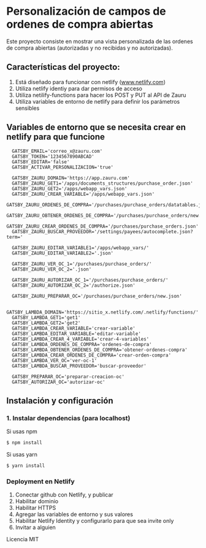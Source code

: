 # Personalización de campos de ordenes de compra abiertas

Este proyecto consiste en mostrar una vista personalizada de las ordenes de compra abiertas (autorizadas y no recibidas y no autorizadas).

## Características del proyecto:
1. Está diseñado para funcionar con netlify (www.netlify.com)
2. Utiliza netlify identiy para dar permisos de acceso
3. Utiliza netilify-functions para hacer los POST y PUT al API de Zauru
4. Utiliza variables de entorno de netlify para definir los parámetros sensibles

## Variables de entorno que se necesita crear en netlify para que funcione

```
  GATSBY_EMAIL='correo_x@zauru.com'
  GATSBY_TOKEN='1234567890ABCAD'
  GATSBY_EDITAR='false'
  GATSBY_ACTIVAR_PERSONALIZACION='true'

  GATSBY_ZAURU_DOMAIN='https://app.zauru.com'
  GATSBY_ZAURU_GET1='/apps/documents_structures/purchase_order.json'
  GATSBY_ZAURU_GET2='/apps/webapp_vars.json'
  GATSBY_ZAURU_CREAR_VARIABLE='/apps/webapp_vars.json'
  GATSBY_ZAURU_ORDENES_DE_COMPRA='/purchases/purchase_orders/datatables.json'
  GATSBY_ZAURU_OBTENER_ORDENES_DE_COMPRA='/purchases/purchase_orders/new.json'
  GATSBY_ZAURU_CREAR_ORDENES_DE_COMPRA='/purchases/purchase_orders.json'
  GATSBY_ZAURU_BUSCAR_PROVEEDOR='/settings/payees/autocomplete.json?term='

  GATSBY_ZAURU_EDITAR_VARIABLE1='/apps/webapp_vars/'
  GATSBY_ZAURU_EDITAR_VARIABLE2='.json'

  GATSBY_ZAURU_VER_OC_1='/purchases/purchase_orders/'
  GATSBY_ZAURU_VER_OC_2='.json'
  
  GATSBY_ZAURU_AUTORIZAR_OC_1='/purchases/purchase_orders/'
  GATSBY_ZAURU_AUTORIZAR_OC_2='/authorize.json'
  
  GATSBY_ZAURU_PREPARAR_OC='/purchases/purchase_orders/new.json'

  GATSBY_LAMBDA_DOMAIN='https://sitio_x.netlify.com/.netlify/functions/'
  GATSBY_LAMBDA_GET1='get1'
  GATSBY_LAMBDA_GET2='get2'
  GATSBY_LAMBDA_CREAR_VARIABLE='crear-variable'
  GATSBY_LAMBDA_EDITAR_VARIABLE='editar-variable'
  GATSBY_LAMBDA_CREAR_4_VARIABLE='crear-4-variables'
  GATSBY_LAMBDA_ORDENES_DE_COMPRA='ordenes-de-compra'
  GATSBY_LAMBDA_OBTENER_ORDENES_DE_COMPRA='obtener-ordenes-compra'
  GATSBY_LAMBDA_CREAR_ORDENES_DE_COMPRA='crear-orden-compra'
  GATSBY_LAMBDA_VER_OC='ver-oc-1'
  GATSBY_LAMBDA_BUSCAR_PROVEEDOR='buscar-proveedor'
 
  GATSBY_PREPARAR_OC='preparar-creacion-oc'
  GATSBY_AUTORIZAR_OC='autorizar-oc'
```
## Instalación y configuración
### 1. Instalar dependencias (para localhost)

Si usas npm

```bash
$ npm install
```

Si usas yarn

```bash
$ yarn install
```

### Deployment en Netlify

1. Conectar github con Netlify, y publicar
2. Habilitar dominio
3. Habilitar HTTPS
4. Agregar las variables de entorno y sus valores
5. Habilitar Netlify Identity y configurarlo para que sea invite only
6. Invitar a alguien

Licencia MIT
